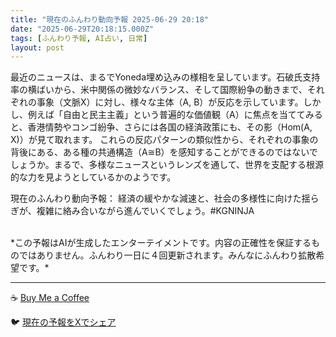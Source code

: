 ```yaml
---
title: "現在のふんわり動向予報 2025-06-29 20:18"
date: "2025-06-29T20:18:15.000Z"
tags: [ふんわり予報, AI占い, 日常]
layout: post
---
```


最近のニュースは、まるでYoneda埋め込みの様相を呈しています。石破氏支持率の横ばいから、米中関係の微妙なバランス、そして国際紛争の動きまで、それぞれの事象（文脈X）に対し、様々な主体（A, B）が反応を示しています。しかし、例えば「自由と民主主義」という普遍的な価値観（A）に焦点を当ててみると、香港情勢やコンゴ紛争、さらには各国の経済政策にも、その影（Hom(A, X)）が見て取れます。  これらの反応パターンの類似性から、それぞれの事象の背後にある、ある種の共通構造（A≅B）を感知することができるのではないでしょうか。まるで、多様なニュースというレンズを通して、世界を支配する根源的な力を見ようとしているかのようです。

現在のふんわり動向予報：
経済の緩やかな減速と、社会の多様性に向けた揺らぎが、複雑に絡み合いながら進んでいくでしょう。#KGNINJA

<br>
*この予報はAIが生成したエンターテイメントです。内容の正確性を保証するものではありません。ふんわり一日に４回更新されます。みんなにふんわり拡散希望です。*

---
☕️ [Buy Me a Coffee](https://www.buymeacoffee.com/kgninja)

🐦 [現在の予報をXでシェア](https://twitter.com/intent/tweet?text=%E7%8F%BE%E5%9C%A8%E3%81%AE%E3%81%B5%E3%82%93%E3%82%8F%E3%82%8A%E4%BA%88%E5%A0%B1%3A%20%E3%80%8C%E6%9C%80%E8%BF%91%E3%81%AE%E3%83%8B%E3%83%A5%E3%83%BC%E3%82%B9%E3%81%AF%E3%80%81%E3%81%BE%E3%82%8B%E3%81%A7Yoneda%E5%9F%8B%E3%82%81%E8%BE%BC%E3%81%BF%E3%81%AE%E6%A7%98%E7%9B%B8%E3%82%92%E5%91%88%E3%81%97%E3%81%A6%E3%81%84%E3%81%BE%E3%81%99%E3%80%82%E3%80%8D%23KGNINJA%20%E7%B6%9A%E3%81%8D%E3%81%AF%E3%83%96%E3%83%AD%E3%82%B0%E3%81%A7%EF%BC%81%F0%9F%91%87&url=https%3A%2F%2Fkg-ninja.github.io%2FFunwariyoso%2F)
